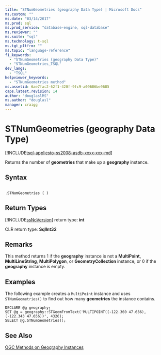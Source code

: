 ```yaml
---
title: "STNumGeometries (geography Data Type) | Microsoft Docs"
ms.custom: ""
ms.date: "03/14/2017"
ms.prod: sql
ms.prod_service: "database-engine, sql-database"
ms.reviewer: ""
ms.suite: "sql"
ms.technology: t-sql
ms.tgt_pltfrm: ""
ms.topic: "language-reference"
f1_keywords: 
  - "STNumGeometries (geography Data Type)"
  - "STNumGeometries_TSQL"
dev_langs: 
  - "TSQL"
helpviewer_keywords: 
  - "STNumGeometries method"
ms.assetid: 6ae7fac2-62f1-420f-9fc9-a09606be9605
caps.latest.revision: 14
author: "douglaslMS"
ms.author: "douglasl"
manager: craigg
---
```

# STNumGeometries (geography Data Type)
[!INCLUDE[tsql-appliesto-ss2008-asdb-xxxx-xxx-md](../../includes/tsql-appliesto-ss2008-asdb-xxxx-xxx-md.md)]

  Returns the number of **geometries** that make up a **geography** instance.  
  
## Syntax  
  
```  
  
.STNumGeometries ( )  
```  
  
## Return Types  
 [!INCLUDE[ssNoVersion](../../includes/ssnoversion-md.md)] return type: **int**  
  
 CLR return type: **SqlInt32**  
  
## Remarks  
 This method returns 1 if the **geography** instance is not a **MultiPoint**, **MultiLineString**, **MultiPolygon**, or **GeometryCollection** instance, or 0 if the **geography** instance is empty.  
  
## Examples  
 The following example creates a `MultiPoint` instance and uses `STNumGeometries()` to find out how many **geometries** the instance contains.  
  
```  
DECLARE @g geography;  
SET @g = geography::STGeomFromText('MULTIPOINT((-122.360 47.656), (-122.343 47.656))', 4326);  
SELECT @g.STNumGeometries();  
```  
  
## See Also  
 [OGC Methods on Geography Instances](../../t-sql/spatial-geography/ogc-methods-on-geography-instances.md)  
  
  
